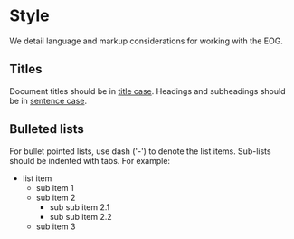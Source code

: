 # Style
We detail language and markup considerations for working with the EOG.

## Titles
Document titles should be in [title case](https://grammar.yourdictionary.com/capitalization/rules-for-capitalization-in-titles.html). Headings and subheadings should be in [sentence case](https://proofreadmyessay.co.uk/writing-tips/title-case-sentence-case-headings/).

## Bulleted lists
For bullet pointed lists, use dash ('-') to denote the list items. Sub-lists should be indented with tabs. For example:
- list item
  - sub item 1
  - sub item 2
    - sub sub item 2.1
     - sub sub item 2.2
  - sub item 3
